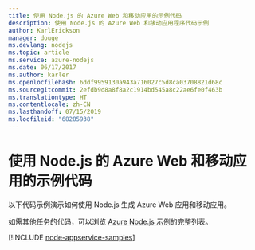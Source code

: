 ```yaml
---
title: 使用 Node.js 的 Azure Web 和移动应用的示例代码
description: 使用 Node.js 的 Azure Web 和移动应用程序代码示例
author: KarlErickson
manager: douge
ms.devlang: nodejs
ms.topic: article
ms.service: azure-nodejs
ms.date: 06/17/2017
ms.author: karler
ms.openlocfilehash: 6ddf9959130a943a716027c5d8ca03708821d68c
ms.sourcegitcommit: 2efdb9d8a8f8a2c1914bd545a8c22ae6fe0f463b
ms.translationtype: HT
ms.contentlocale: zh-CN
ms.lasthandoff: 07/15/2019
ms.locfileid: "68285938"
---
```

# <a name="azure-web-and-mobile-apps-with-nodejs-code-samples"></a>使用 Node.js 的 Azure Web 和移动应用的示例代码

以下代码示例演示如何使用 Node.js 生成 Azure Web 应用和移动应用。

如需其他任务的代码，可以浏览 [Azure Node.js 示例](https://azure.microsoft.com/resources/samples/?term=nodejs)的完整列表。

[!INCLUDE [node-appservice-samples](includes/appservice-samples.md)]